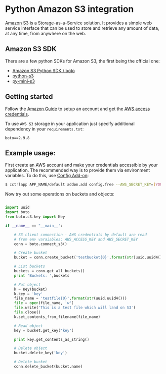 # Python Amazon S3 integration

[Amazon S3](http://aws.amazon.com/s3/) is a Storage-as-a-Service solution. It provides a simple web service interface that can be used to store and retrieve any amount of data, at any time, from anywhere on the web.

## Amazon S3 SDK

There are a few python SDKs for Amazon S3, the first being the official one:
* [Amazon S3 Python SDK / boto](http://aws.amazon.com/sdkforpython/)
* [python-s3](https://github.com/nephics/python-s3)
* [py-mini-s3](http://code.google.com/p/pts-mini-gpl/source/browse/#svn/trunk/py-mini-s3)

## Getting started

Follow the [Amazon Guide](http://docs.aws.amazon.com/AmazonS3/latest/gsg/GetStartedWithS3.html) to setup an account and get the [AWS access credentials](http://aws.amazon.com/security-credentials).

To use `AWS S3` storage in your application just specify additional dependency in your `requirements.txt`:

~~~
boto==2.9.8
~~~

## Example usage:

First create an AWS account and make your credentials accessible by your application. The recommended way is to provide them via environment variables. To do this, use [Config Add-on](https://www.cloudcontrol.com/dev-center/Add-on%20Documentation/Deployment/Custom%20Config):

~~~bash
$ cctrlapp APP_NAME/default addon.add config.free --AWS_SECRET_KEY=[YOUR_SECRET_KEY] --AWS_ACCESS_KEY=[YOUR_ACCESS_KEY]
~~~

Now try out some operations on buckets and objects:

~~~python

import uuid
import boto
from boto.s3.key import Key

if __name__ == "__main__":

    # S3 client connection - AWS credentials by default are read
    # from env varaiables: AWS_ACCESS_KEY and AWS_SECRET_KEY
    conn = boto.connect_s3()

    # Create bucket
    bucket = conn.create_bucket('testbucket{0}'.format(str(uuid.uuid4())))

    # List buckets
    buckets = conn.get_all_buckets()
    print 'Buckets: ',buckets

    # Put object
    k = Key(bucket)
    k.key = 'key'
    file_name = 'testfile{0}'.format(str(uuid.uuid4()))
    file = open(file_name, 'w')
    file.write('This is a test file which will land on S3')
    file.close()
    k.set_contents_from_filename(file_name)

    # Read object
    key = bucket.get_key('key')

    print key.get_contents_as_string()

    # Delete object
    bucket.delete_key('key')

    # Delete bucket
    conn.delete_bucket(bucket.name)
~~~